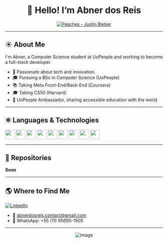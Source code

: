 <h1 align="center">👋 Hello! I’m Abner dos Reis</h1>

<div align="center">
  <a href="https://open.spotify.com/track/4iJyoBOLtHqaGxP12qzhQI" target="_blank">
    <img src="https://i.imgur.com/4L8WY63.gif" alt="Peaches - Justin Bieber">
  </a>
</div>


---

## ☀️ About Me

I'm Abner, a Computer Science student at UoPeople and working to become a full-stack developer.

- 🚀 Passionate about tech and innovation.
- 🎓 Pursuing a BSc in Computer Science (UoPeople)
- 📚 Taking Meta Front-End/Back-End (Coursera)
- 🎓 Taking CS50 (Harvard)
- 🤝 UoPeople Ambassador, sharing accessible education with the world

---

## ⚛️ Languages & Technologies

<p>
  <img src="https://cdn.jsdelivr.net/gh/devicons/devicon/icons/html5/html5-original.svg" width="30"/>
  <img src="https://cdn.jsdelivr.net/gh/devicons/devicon/icons/css3/css3-original.svg" width="30"/>
  <img src="https://cdn.jsdelivr.net/gh/devicons/devicon/icons/bootstrap/bootstrap-original.svg" width="30"/>
  <img src="https://cdn.jsdelivr.net/gh/devicons/devicon/icons/javascript/javascript-original.svg" width="30"/>
  <img src="https://cdn.jsdelivr.net/gh/devicons/devicon/icons/nodejs/nodejs-original.svg" width="30"/>
  <img src="https://cdn.jsdelivr.net/gh/devicons/devicon/icons/react/react-original.svg" width="30"/>
  <img src="https://cdn.jsdelivr.net/gh/devicons/devicon/icons/python/python-original.svg" width="30"/>
  <img src="https://cdn.jsdelivr.net/gh/devicons/devicon/icons/git/git-original.svg" width="30"/>
  <img src="https://cdn.jsdelivr.net/gh/devicons/devicon/icons/linux/linux-original.svg" width="30"/>
</p>

---
## 📁 Repositories

**Soon**

---

## 🌎 Where to Find Me

[![LinkedIn](https://img.shields.io/badge/LinkedIn-Connect-blue?logo=linkedin)](https://www.linkedin.com/in/abnerdosreis/)

- 📧 abnerdosreis.contact@gmail.com
- 📱 WhatsApp: +55 (11) 95695-1905

---

<div align="center">
  <img src="https://i.imgur.com/mfaHJDn.png" alt="Image">
</div>


